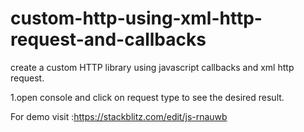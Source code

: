 # custom-http-using-xml-http-request-and-callbacks
create a custom HTTP library using javascript callbacks and xml http request.


1.open console and click on request type to see the desired result.

For demo visit :https://stackblitz.com/edit/js-rnauwb